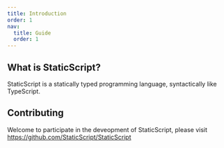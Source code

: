 ```yaml
---
title: Introduction
order: 1
nav:
  title: Guide
  order: 1
---
```


## What is StaticScript?

StaticScript is a statically typed programming language, syntactically like TypeScript.

## Contributing

Welcome to participate in the deveopment of StaticScript, please visit https://github.com/StaticScript/StaticScript
